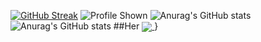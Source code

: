 [![GitHub Streak](http://github-readme-streak-stats.herokuapp.com?user=TheAgns&theme=dark&hide_border=true)](https://git.io/streak-stats)
![Profile Shown](https://komarev.com/ghpvc/?username=TheAgns)
![Anurag's GitHub stats](https://github-readme-stats.vercel.app/api?username=TheAgns&theme=dark&show_icons=true)
![Anurag's GitHub stats](https://github-readme-stats.vercel.app/api?username=TheAgns&theme=light&show_icons=true)
##Her
<a href="https://github.com/MartinHeinz/TheAgns">
  <img align="center" src="https://github-readme-stats.vercel.app/api/top-langs/?username=TheAgns&hide=java,html,tex&title_color=ffffff&text_color=c9cacc&icon_color=2bbc8a&bg_color=1d1f21&langs_count=3" />
</a>
}
